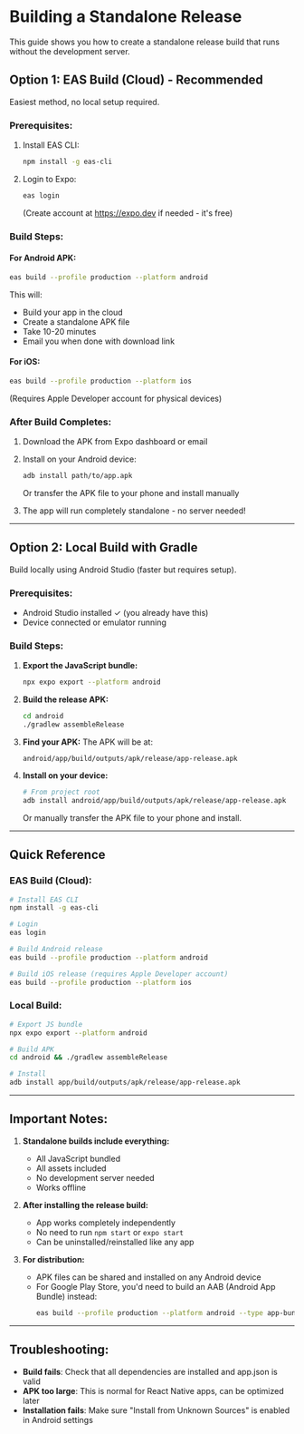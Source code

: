 # Building a Standalone Release

This guide shows you how to create a standalone release build that runs without the development server.

## Option 1: EAS Build (Cloud) - Recommended

Easiest method, no local setup required.

### Prerequisites:
1. Install EAS CLI:
   ```bash
   npm install -g eas-cli
   ```

2. Login to Expo:
   ```bash
   eas login
   ```
   (Create account at https://expo.dev if needed - it's free)

### Build Steps:

#### For Android APK:
```bash
eas build --profile production --platform android
```

This will:
- Build your app in the cloud
- Create a standalone APK file
- Take 10-20 minutes
- Email you when done with download link

#### For iOS:
```bash
eas build --profile production --platform ios
```
(Requires Apple Developer account for physical devices)

### After Build Completes:
1. Download the APK from Expo dashboard or email
2. Install on your Android device:
   ```bash
   adb install path/to/app.apk
   ```
   Or transfer the APK file to your phone and install manually

3. The app will run completely standalone - no server needed!

---

## Option 2: Local Build with Gradle

Build locally using Android Studio (faster but requires setup).

### Prerequisites:
- Android Studio installed ✓ (you already have this)
- Device connected or emulator running

### Build Steps:

1. **Export the JavaScript bundle:**
   ```bash
   npx expo export --platform android
   ```

2. **Build the release APK:**
   ```bash
   cd android
   ./gradlew assembleRelease
   ```

3. **Find your APK:**
   The APK will be at:
   ```
   android/app/build/outputs/apk/release/app-release.apk
   ```

4. **Install on your device:**
   ```bash
   # From project root
   adb install android/app/build/outputs/apk/release/app-release.apk
   ```

   Or manually transfer the APK file to your phone and install.

---

## Quick Reference

### EAS Build (Cloud):
```bash
# Install EAS CLI
npm install -g eas-cli

# Login
eas login

# Build Android release
eas build --profile production --platform android

# Build iOS release (requires Apple Developer account)
eas build --profile production --platform ios
```

### Local Build:
```bash
# Export JS bundle
npx expo export --platform android

# Build APK
cd android && ./gradlew assembleRelease

# Install
adb install app/build/outputs/apk/release/app-release.apk
```

---

## Important Notes:

1. **Standalone builds include everything:**
   - All JavaScript bundled
   - All assets included
   - No development server needed
   - Works offline

2. **After installing the release build:**
   - App works completely independently
   - No need to run `npm start` or `expo start`
   - Can be uninstalled/reinstalled like any app

3. **For distribution:**
   - APK files can be shared and installed on any Android device
   - For Google Play Store, you'd need to build an AAB (Android App Bundle) instead:
     ```bash
     eas build --profile production --platform android --type app-bundle
     ```

---

## Troubleshooting:

- **Build fails**: Check that all dependencies are installed and app.json is valid
- **APK too large**: This is normal for React Native apps, can be optimized later
- **Installation fails**: Make sure "Install from Unknown Sources" is enabled in Android settings

